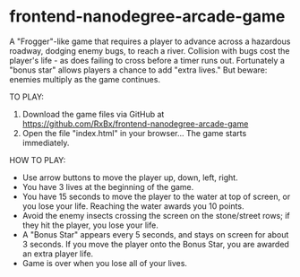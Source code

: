frontend-nanodegree-arcade-game
===============================
A "Frogger"-like game that requires a player to advance across a hazardous roadway, dodging enemy bugs, to reach a river.  Collision with bugs cost the player's life - as does failing to cross before a timer runs out. Fortunately a "bonus star" allows players a chance to add "extra lives." But beware: enemies multiply as the game continues.

TO PLAY:
1. Download the game files via GitHub at https://github.com/RxBx/frontend-nanodegree-arcade-game
2. Open the file "index.html" in your browser... The game starts immediately.

HOW TO PLAY:
- Use arrow buttons to move the player up, down, left, right.
- You have 3 lives at the beginning of the game.
- You have 15 seconds to move the player to the water at top of screen, or you lose your life. Reaching the water awards you 10 points.
- Avoid the enemy insects crossing the screen on the stone/street rows; if they hit the player, you lose your life.
- A "Bonus Star" appears every 5 seconds, and stays on screen for about 3 seconds. If you move the player onto the Bonus Star, you are awarded an extra player life.
- Game is over when you lose all of your lives.